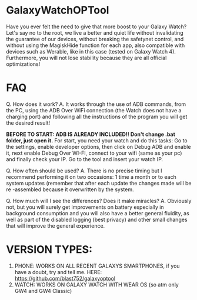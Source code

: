 # GalaxyWatchOPTool
Have you ever felt the need to give that more boost to your Galaxy Watch? Let's say no to the root, we live a better and quiet life without invalidating the guarantee of our devices, without breaking the safetynet control, and without using the MagiskHide function for each app, also compatible with devices such as Werable, like in this case (tested on Galaxy Watch 4). Furthermore, you will not lose stability because they are all official optimizations!

# FAQ
Q. How does it work?
A. It works through the use of ADB commands, from the PC, using the ADB Over WiFi connection (the Watch does not have a charging port) and following all the instructions of the program you will get the desired result!

**BEFORE TO START: ADB IS ALREADY INCLUDED!! Don't change .bat folder, just open it.**
For start, you need your watch and do this tasks: 
Go to the settings, enable developer options, then click on Debug ADB and enable it, next enable Debug Over WI-FI, connect to your wifi (same as your pc) and finally check your IP. Go to the tool and insert your watch IP.

Q. How often should be used?
A. There is no precise timing but I recommend performing it on two occasions: 1 time a month or to each system updates (remember that after each update the changes made will be re -assembled because it overwritten by the system.

Q. How much will I see the differences? Does it make miracles?
A. Obviously not, but you will surely get improvements on battery especially in background consumption and you will also have a better general fluidity, as well as part of the disabled logging (best privacy) and other small changes that will improve the general experience.

# VERSION TYPES:
1. PHONE: WORKS ON ALL RECENT GALAXYS SMARTPHONES, if you have a doubt, try and tell me. HERE: https://github.com/blast752/galaxyoptool
2. WATCH: WORKS ON GALAXY WATCH WITH WEAR OS (so atm only GW4 and GW4 Classic)
